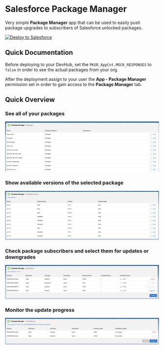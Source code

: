 # Salesforce Package Manager

Very simple **Package Manager** app that can be used to easily push package upgrades to subscribers of Salesforce unlocked packages.

<a href="https://githubsfdeploy.herokuapp.com">
  <img alt="Deploy to Salesforce"
       src="https://raw.githubusercontent.com/afawcett/githubsfdeploy/master/deploy.png">
</a>

## Quick Documentation

Before deploying to your DevHub, set the `PKGR_AppCnt.MOCK_RESPONSES` to `false` in order to see the actual packages from your org.

After the deployment assign to your user the **App - Package Manager** permission set in order to gain access to the **Package Manager** tab.

## Quick Overview

### See all of your packages
![Packages Overview](/imgs/1.png)

### Show available versions of the selected package
![Package Versions](/imgs/2.png)

### Check package subscribers and select them for updates or downgrades
![Subscribers](/imgs/3.png)

### Monitor the update progress
![Push Request](/imgs/4.png)

